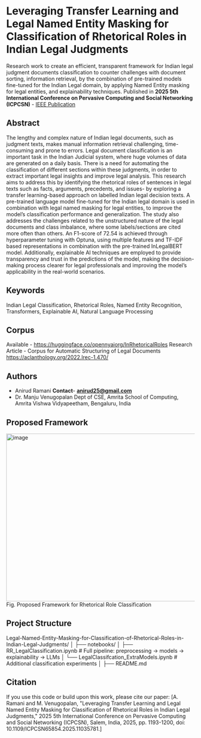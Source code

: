# Leveraging Transfer Learning and Legal Named Entity Masking for Classification of Rhetorical Roles in Indian Legal Judgments 
Research work to create an efficient, transparent framework for Indian legal judgment documents classification to counter challenges with document sorting, information retrieval, by the combination of pre-trained models fine-tuned for the Indian Legal domain, by applying Named Entity masking for legal entities, and explainability techniques. 
Published in **2025 5th International Conference on Pervasive Computing and Social Networking (ICPCSN)** - [IEEE Publication](https://ieeexplore.ieee.org/document/11035781)

## Abstract
The lengthy and complex nature of Indian legal documents, such as judgment texts, makes manual information retrieval challenging, time-consuming and prone to errors. Legal document classification is an important task in the Indian Judicial system, where huge volumes of data are generated on a daily basis. There is a need for automating the classification of different sections within these judgments, in order to extract important legal insights and improve legal analysis. This research aims to address this by identifying the rhetorical roles of sentences in legal texts such as facts, arguments, precedents, and issues- by exploring a transfer learning-based approach on labelled Indian legal decision texts. A pre-trained language model fine-tuned for the Indian legal domain is used in combination with legal named masking for legal entities, to improve the model’s classification performance and generalization. The study also addresses the challenges related to the unstructured nature of the legal documents and class imbalance, where some labels/sections are cited more often than others. An F1-score of 72.54 is achieved through hyperparameter tuning with Optuna, using multiple features and TF-IDF based representations in combination with the pre-trained InLegalBERT model. Additionally, explainable AI techniques are employed to provide transparency and trust in the predictions of the model, making the decision-making process clearer for legal professionals and improving the model’s applicability in the real-world scenarios.

## Keywords
Indian Legal Classification, Rhetorical Roles, Named Entity Recognition, Transformers, Explainable AI, Natural Language Processing

## Corpus
  Available - https://huggingface.co/opennyaiorg/InRhetoricalRoles
  Research Article - Corpus for Automatic Structuring of Legal Documents https://aclanthology.org/2022.lrec-1.470/

## Authors
- Anirud Ramani **Contact**- **anirud25@gmail.com**
- Dr. Manju Venugopalan
Dept of CSE, Amrita School of Computing, Amrita Vishwa Vidyapeetham, Bengaluru, India

## Proposed Framework
<img width="1055" height="447" alt="image" src="https://github.com/user-attachments/assets/47bbcca6-f088-40a3-ac31-cec50bf6d6fd" />
Fig. Proposed Framework for Rhetorical Role Classification

## Project Structure
Legal-Named-Entity-Masking-for-Classification-of-Rhetorical-Roles-in-Indian-Legal-Judgments/
│
├── notebooks/
│   ├── RR_LegalClassification.ipynb   # Full pipeline: preprocessing → models → explainability → LLMs
│   └── LegalClassifcation_ExtraModels.ipynb       # Additional classification experiments
│
├── README.md

## Citation
If you use this code or build upon this work, please cite our paper:
[A. Ramani and M. Venugopalan, "Leveraging Transfer Learning and Legal Named Entity Masking for Classification of Rhetorical Roles in Indian Legal Judgments," 2025 5th International Conference on Pervasive Computing and Social Networking (ICPCSN), Salem, India, 2025, pp. 1193-1200, doi: 10.1109/ICPCSN65854.2025.11035781.]



